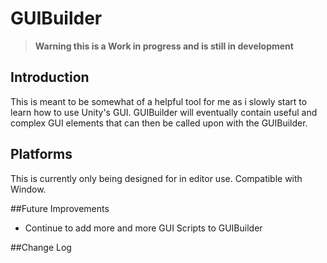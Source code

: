 # GUIBuilder

> **Warning this is a Work in progress and is still in development**


## Introduction
This is meant to be somewhat of a helpful tool for me as i slowly start to learn how to use Unity's GUI. GUIBuilder will eventually contain useful and complex GUI elements that can then be called upon with the GUIBuilder.

## Platforms
This is currently only being designed for in editor use. Compatible with Window.

##Future Improvements
* Continue to add more and more GUI Scripts to GUIBuilder

##Change Log

